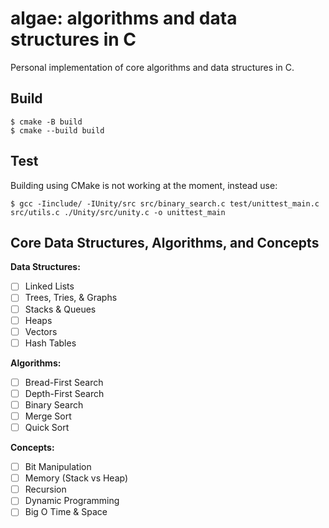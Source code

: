 # algae: algorithms and data structures in C

Personal implementation of core algorithms and data structures in C.

## Build

```
$ cmake -B build
$ cmake --build build
```

## Test

Building using CMake is not working at the moment, instead use:

```
$ gcc -Iinclude/ -IUnity/src src/binary_search.c test/unittest_main.c src/utils.c ./Unity/src/unity.c -o unittest_main
```

<!-- 
```
$ cd build
$ ctest
``` -->

## Core Data Structures, Algorithms, and Concepts

**Data Structures:**

- [ ] Linked Lists
- [ ] Trees, Tries, & Graphs
- [ ] Stacks & Queues
- [ ] Heaps
- [ ] Vectors
- [ ] Hash Tables

**Algorithms:**

- [ ] Bread-First Search
- [ ] Depth-First Search
- [ ] Binary Search
- [ ] Merge Sort
- [ ] Quick Sort

**Concepts:**

- [ ] Bit Manipulation
- [ ] Memory (Stack vs Heap)
- [ ] Recursion
- [ ] Dynamic Programming
- [ ] Big O Time & Space

